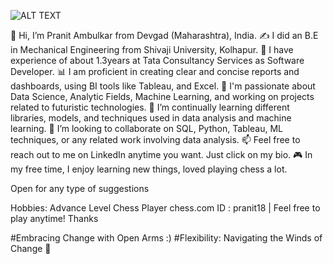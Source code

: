 ![ALT TEXT]([https://media.licdn.com/dms/image/C4D12AQEndrNoheB8Vw/article-cover_image-shrink_600_2000/0/1539607981342?e=2147483647&v=beta&t=srmX4mJybnOOwy_oiu6i2IxhvfmBqp4HHrjMyK_tseo](https://assets-global.website-files.com/646f70acec03476ddfb18592/65133ce529080497c0a886ca_Screenshot%202023-09-14%20at%2012.11.50%20AM.png)](https://www.intelligencepartner.com/wp-content/uploads/2021/04/tendencias-analitica-de-datos-1-1024x455.jpg))
    
👋 Hi, I’m Pranit Ambulkar from Devgad (Maharashtra), India.
✍️ I did an B.E in Mechanical Engineering from Shivaji University, Kolhapur.
🏢 I have experience of about 1.3years at Tata Consultancy Services as Software Developer.
📊 I am proficient in creating clear and concise reports and dashboards, using BI tools like Tableau, and Excel.
👀 I'm passionate about Data Science, Analytic Fields, Machine Learning, and working on projects related to futuristic technologies.
🌱 I’m continually learning different libraries, models, and techniques used in data analysis and machine learning.
💞️ I’m looking to collaborate on SQL, Python, Tableau, ML techniques, or any related work involving data analysis.
📫 Feel free to reach out to me on LinkedIn anytime you want. Just click on my bio.
🎮 In my free time, I enjoy learning new things, loved playing chess a lot.

Open for any type of suggestions

Hobbies: Advance Level Chess Player 
chess.com ID : pranit18 | Feel free to play anytime! Thanks

#Embracing Change with Open Arms :)
#Flexibility: Navigating the Winds of Change 🍃
